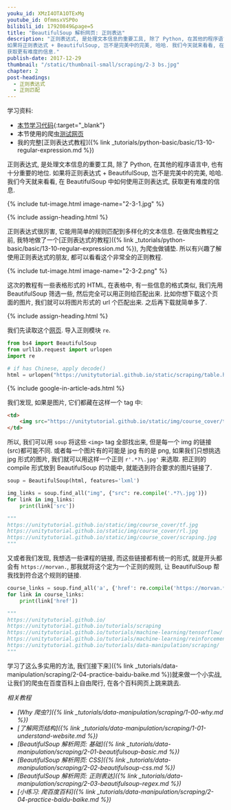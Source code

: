 ```yaml
---
youku_id: XMzI4OTA1OTExMg
youtube_id: OfmmsxVSP0o
bilibili_id: 17920849&page=5
title: "BeautifulSoup 解析网页: 正则表达"
description: "正则表达式, 是处理文本信息的重要工具, 除了 Python, 在其他的程序语言中, 也有十分重要的地位.
如果将正则表达式 + BeautifulSoup, 岂不是完美中的完美, 哈哈. 我们今天就来看看, 在 BeautifulSoup 中如何使用正则表达式,
获取更有难度的信息."
publish-date: 2017-12-29
thumbnail: "/static/thumbnail-small/scraping/2-3 bs.jpg"
chapter: 2
post-headings:
  - 正则表达式
  - 正则匹配
---
```


学习资料:
  * [本节学习代码](https://github.com/unitytutorial/easy-scraping-tutorial/blob/master/notebook/2-3-beautifulsoup-regex.ipynb){:target="_blank"}
  * 本节使用的爬虫[测试网页](/static/scraping/table.html)
  * 我的完整[正则表达式教程]({% link _tutorials/python-basic/basic/13-10-regular-expression.md %})


正则表达式, 是处理文本信息的重要工具, 除了 Python, 在其他的程序语言中, 也有十分重要的地位.
如果将正则表达式 + BeautifulSoup, 岂不是完美中的完美, 哈哈. 我们今天就来看看, 在 BeautifulSoup 中如何使用正则表达式,
获取更有难度的信息.


{% include tut-image.html image-name="2-3-1.jpg" %}



{% include assign-heading.html %}

正则表达式很厉害, 它能用简单的规则匹配到多样化的文本信息. 在做爬虫教程之前,
我特地做了一个[正则表达式的教程]({% link _tutorials/python-basic/basic/13-10-regular-expression.md %}), 为爬虫做铺垫.
所以有兴趣了解使用正则表达式的朋友, 都可以看看这个非常全的正则教程.

{% include tut-image.html image-name="2-3-2.png" %}

这次的教程有一些表格形式的 HTML, 在表格中, 有一些信息的格式类似, 我们先用 BeautifulSoup 筛选一些,
然后完全可以用正则给匹配出来. 比如你想下载这个页面的图片, 我们就可以将图片形式的 url 个匹配出来.
之后再下载就简单多了.






{% include assign-heading.html %}

我们先读取这个[网页](/static/scraping/table.html). 导入正则模块 `re`.

```python
from bs4 import BeautifulSoup
from urllib.request import urlopen
import re

# if has Chinese, apply decode()
html = urlopen("https://unitytutorial.github.io/static/scraping/table.html").read().decode('utf-8')
```

{% include google-in-article-ads.html %}

我们发现, 如果是图片, 它们都藏在这样一个 tag 中:

```html
<td>
    <img src="https://unitytutorial.github.io/static/img/course_cover/tf.jpg">
</td>
```

所以, 我们可以用 `soup` 将这些 `<img>` tag 全部找出来, 但是每一个 img 的链接(src)都可能不同.
或者每一个图片有的可能是 jpg 有的是 png, 如果我们只想挑选 jpg 形式的图片, 我们就可以用这样一个正则
`r'.*?\.jpg'` 来选取. 把正则的 compile 形式放到 BeautifulSoup 的功能中, 就能选到符合要求的图片链接了.

```python
soup = BeautifulSoup(html, features='lxml')

img_links = soup.find_all("img", {"src": re.compile('.*?\.jpg')})
for link in img_links:
    print(link['src'])

"""
https://unitytutorial.github.io/static/img/course_cover/tf.jpg
https://unitytutorial.github.io/static/img/course_cover/rl.jpg
https://unitytutorial.github.io/static/img/course_cover/scraping.jpg
"""
```

又或者我们发现, 我想选一些课程的链接, 而这些链接都有统一的形式, 就是开头都会有
`https://morvan.`, 那我就将这个定为一个正则的规则, 让 BeautifulSoup 帮我找到符合这个规则的链接.

```python
course_links = soup.find_all('a', {'href': re.compile('https://morvan.*')})
for link in course_links:
    print(link['href'])

"""
https://unitytutorial.github.io/
https://unitytutorial.github.io/tutorials/scraping
https://unitytutorial.github.io/tutorials/machine-learning/tensorflow/
https://unitytutorial.github.io/tutorials/machine-learning/reinforcement-learning/
https://unitytutorial.github.io/tutorials/data-manipulation/scraping/
"""
```


学习了这么多实用的方法, 我们[接下来]({% link _tutorials/data-manipulation/scraping/2-04-practice-baidu-baike.md %})就来做一个小实战,
让我们的爬虫在百度百科上自由爬行, 在各个百科网页上跳来跳去.






*相关教程*

* *[Why 爬虫?]({% link _tutorials/data-manipulation/scraping/1-00-why.md %})*
* *[了解网页结构]({% link _tutorials/data-manipulation/scraping/1-01-understand-website.md %})*
* *[BeautifulSoup 解析网页: 基础]({% link _tutorials/data-manipulation/scraping/2-01-beautifulsoup-basic.md %})*
* *[BeautifulSoup 解析网页: CSS]({% link _tutorials/data-manipulation/scraping/2-02-beautifulsoup-css.md %})*
* *[BeautifulSoup 解析网页: 正则表达]({% link _tutorials/data-manipulation/scraping/2-03-beautifulsoup-regex.md %})*
* *[小练习: 爬百度百科]({% link _tutorials/data-manipulation/scraping/2-04-practice-baidu-baike.md %})*